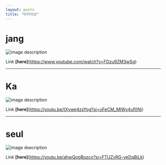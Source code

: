 ```yaml
---
layout: posts
title: "아카이브"
---
```


# jang
![image description](https://encrypted-tbn0.gstatic.com/images?q=tbn:ANd9GcRtvBvuLlFyjE8cVFB0I-FxTLgo-4dB38OSaw&usqp=CAU)

Link **[here]**(https://www.youtube.com/watch?v=FDzu9ZM3wSg)
___
# Ka
![image description](https://github.com/tjrgusjjang/tjrgusjjang.github.io/assets/141989623/7bd9511a-954a-47b3-8630-85b3cb9dc33a)

Link **[here]**(https://youtu.be/tXywe4zsYog?si=uFeCM_MlWy4uf0Ni)

___
# seul
![image dsecription](https://github.com/tjrgusjjang/tjrgusjjang.github.io/assets/141989623/34c88661-9e8a-43dc-9acc-9d8b6d53bff8)

Link **[here]**(https://youtu.be/ahwQogBozco?si=FTUZvRG-veDqBiLk)
